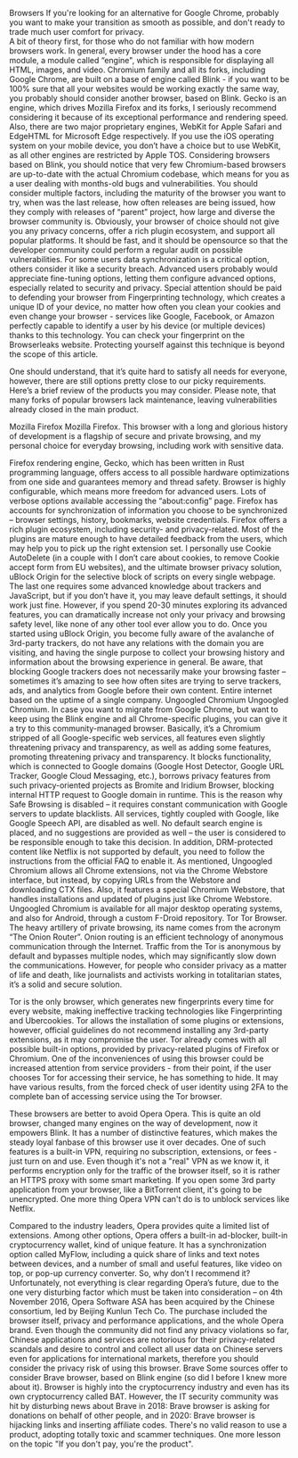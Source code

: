 Browsers
If you're looking for an alternative for Google Chrome, probably you want to make your transition as smooth as possible, and don't ready to trade much user comfort for privacy.  
A bit of theory first, for those who do not familiar with how modern browsers work. In general, every browser under the hood has a core module, a module called “engine", which is responsible for displaying all HTML, images, and video. Chromium family and all its forks, including Google Chrome, are built on a base of engine called Blink - if you want to be 100% sure that all your websites would be working exactly the same way, you probably should consider another browser, based on Blink. Gecko is an engine, which drives Mozilla Firefox and its forks, I seriously recommend considering it because of its exceptional performance and rendering speed. Also, there are two major proprietary engines, WebKit for Apple Safari and EdgeHTML for Microsoft Edge respectively. If you use the iOS operating system on your mobile device, you don’t have a choice but to use WebKit, as all other engines are restricted by Apple TOS. 
Considering browsers based on Blink, you should notice that very few Chromium-based browsers are up-to-date with the actual Chromium codebase, which means for you as a user dealing with months-old bugs and vulnerabilities. You should consider multiple factors, including the maturity of the browser you want to try, when was the last release, how often releases are being issued, how they comply with releases of “parent” project, how large and diverse the browser community is. 
Obviously, your browser of choice should not give you any privacy concerns, offer a rich plugin ecosystem, and support all popular platforms. It should be fast, and it should be opensource so that the developer community could perform a regular audit on possible vulnerabilities.
For some users data synchronization is a critical option, others consider it like a security breach. 
Advanced users probably would appreciate fine-tuning options, letting them configure advanced options, especially related to security and privacy. 
Special attention should be paid to defending your browser from Fingerprinting technology, which creates a unique ID of your device, no matter how often you clean your cookies and even change your browser - services like Google, Facebook, or Amazon perfectly capable to identify a user by his device (or multiple devices) thanks to this technology. You can check your fingerprint on the Browserleaks website. Protecting yourself against this technique is beyond the scope of this article. 

One should understand, that it’s quite hard to satisfy all needs for everyone, however, there are still options pretty close to our picky requirements. Here’s a brief review of the products you may consider. 
Please note, that many forks of popular browsers lack maintenance, leaving vulnerabilities already closed in the main product.

Mozilla Firefox
Mozilla Firefox. This browser with a long and glorious history of development is a flagship of secure and private browsing, and my personal choice for everyday browsing, including work with sensitive data. 

 

Firefox rendering engine, Gecko, which has been written in Rust programming language, offers access to all possible hardware optimizations from one side and guarantees memory and thread safety.
Browser is highly configurable, which means more freedom for advanced users. Lots of verbose options available accessing the “about:config” page. Firefox has accounts for synchronization of information you choose to be synchronized – browser settings, history, bookmarks, website credentials.
Firefox offers a rich plugin ecosystem, including security- and privacy-related. Most of the plugins are mature enough to have detailed feedback from the users, which may help you to pick up the right extension set. 
I personally use Cookie AutoDelete (in a couple with I don’t care about cookies, to remove Cookie accept form from EU websites), and the ultimate browser privacy solution, uBlock Origin for the selective block of scripts on every single webpage. The last one requires some advanced knowledge about trackers and JavaScript, but if you don’t have it, you may leave default settings, it should work just fine. However, if you spend 20-30 minutes exploring its advanced features, you can dramatically increase not only your privacy and browsing safety level, like none of any other tool ever allow you to do. Once you started using uBlock Origin, you become fully aware of the avalanche of 3rd-party trackers, do not have any relations with the domain you are visiting, and having the single purpose to collect your browsing history and information about the browsing experience in general. Be aware, that blocking Google trackers does not necessarily make your browsing faster – sometimes it’s amazing to see how often sites are trying to serve trackers, ads, and analytics from Google before their own content. Entire internet based on the uptime of a single company.
Ungoogled Chromium
Ungoogled Chromium. In case you want to migrate from Google Chrome, but want to keep using the Blink engine and all Chrome-specific plugins, you can give it a try to this community-managed browser. Basically, it’s a Chromium stripped of all Google-specific web services, all features even slightly threatening privacy and transparency, as well as adding some features, promoting threatening privacy and transparency. It blocks functionality, which is connected to Google domains (Google Host Detector, Google URL Tracker, Google Cloud Messaging, etc.), borrows privacy features from such privacy-oriented projects as Bromite and Iridium Browser, blocking internal HTTP request to Google domain in runtime. This is the reason why Safe Browsing is disabled – it requires constant communication with Google servers to update blacklists. All services, tightly coupled with Google, like Google Speech API, are disabled as well. No default search engine is placed, and no suggestions are provided as well – the user is considered to be responsible enough to take this decision. In addition, DRM-protected content like Netflix is not supported by default, you need to follow the instructions from the official FAQ to enable it.
As mentioned, Ungoogled Chromium allows all Chrome extensions, not via the Chrome Webstore interface, but instead, by copying URLs from the Webstore and downloading CTX files. Also, it features a special Chromium Webstore, that handles installations and updated of plugins just like Chrome Webstore.
Ungoogled Chromium is available for all major desktop operating systems, and also for Android, through a custom F-Droid repository.
Tor
Tor Browser. The heavy artillery of private browsing, its name comes from the acronym “The Onion Router”. Onion routing is an efficient technology of anonymous communication through the Internet. Traffic from the Tor is anonymous by default and bypasses multiple nodes, which may significantly slow down the communications. However, for people who consider privacy as a matter of life and death, like journalists and activists working in totalitarian states, it’s a solid and secure solution.
 

Tor is the only browser, which generates new fingerprints every time for every website, making ineffective tracking technologies like Fingerprinting and Ubercookies. 
Tor allows the installation of some plugins or extensions, however, official guidelines do not recommend installing any 3rd-party extensions, as it may compromise the user. Tor already comes with all possible built-in options, provided by privacy-related plugins of Firefox or Chromium. 
One of the inconveniences of using this browser could be increased attention from service providers - from their point, if the user chooses Tor for accessing their service, he has something to hide. It may have various results, from the forced check of user identity using 2FA to the complete ban of accessing service using the Tor browser. 

These browsers are better to avoid
Opera
Opera. This is quite an old browser, changed many engines on the way of development, now it empowers Blink. It has a number of distinctive features, which makes the steady loyal fanbase of this browser use it over decades. One of such features is a built-in VPN, requiring no subscription, extensions, or fees - just turn on and use. Even though it's not a "real" VPN as we know it, it performs encryption only for the traffic of the browser itself, so it is rather an HTTPS proxy with some smart marketing. If you open some 3rd party application from your browser, like a BitTorrent client, it's going to be unencrypted. One more thing Opera VPN can't do is to unblock services like Netflix.

 

Compared to the industry leaders, Opera provides quite a limited list of extensions. 
Among other options, Opera offers a built-in ad-blocker, built-in cryptocurrency wallet, kind of unique feature. It has a synchronization option called MyFlow, including a quick share of links and text notes between devices, and a number of small and useful features, like video on top, or pop-up currency converter. 
So, why don’t I recommend it? Unfortunately, not everything is clear regarding Opera’s future, due to the one very disturbing factor which must be taken into consideration – on 4th November 2016, Opera Software ASA has been acquired by the Chinese consortium, led by Beijing Kunlun Tech Co. The purchase included the browser itself, privacy and performance applications, and the whole Opera brand. Even though the community did not find any privacy violations so far, Chinese applications and services are notorious for their privacy-related scandals and desire to control and collect all user data on Chinese servers even for applications for international markets, therefore you should consider the privacy risk of using this browser.
Brave
Some sources offer to consider Brave browser, based on Blink engine (so did I before I knew more about it). Browser is highly into the cryptocurrency industry and even has its own cryptocurrency called BAT. However, the IT security community was hit by disturbing news about Brave in 2018: Brave browser is asking for donations on behalf of other people, and in 2020: Brave browser is hijacking links and inserting affiliate codes. There's no valid reason to use a product, adopting totally toxic and scammer techniques. One more lesson on the topic "If you don't pay, you're the product".

